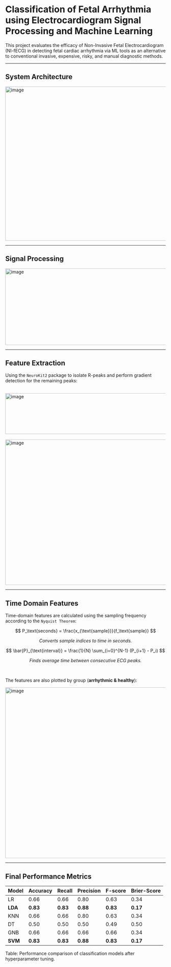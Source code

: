 # Classification of Fetal Arrhythmia using Electrocardiogram Signal Processing and Machine Learning

This project evaluates the efficacy of Non-Invasive Fetal Electrocardiogram (NI-fECG) in detecting fetal cardiac arrhythmia via ML tools as an alternative to conventional invasive, expensive, risky, and manual diagnostic methods.  

---

## System Architecture  

<img width="860" height="483" alt="image" src="https://github.com/user-attachments/assets/041bcdf4-21f6-40dc-ae66-ab24d4bced38" />  

---

## Signal Processing  

<img width="798" height="240" alt="image" src="https://github.com/user-attachments/assets/7d674c78-e372-42ef-ad80-d0bf268d0f6e" />  

---

## Feature Extraction  

Using the `NeuroKit2` package to isolate R-peaks and perform gradient detection for the remaining peaks:  

<br/>

<img width="810" height="128" alt="image" src="https://github.com/user-attachments/assets/3bc3300f-3211-4608-98ee-3ca8bbbf462f" />  

<br/>
<br/>  

<img width="591" height="456" alt="image" src="https://github.com/user-attachments/assets/7b1a4f12-a3cf-4427-aa72-fc57926ba686" />  

---

## Time Domain Features  

Time-domain features are calculated using the sampling frequency according to the `Nyquist Theorem`:  

$$
P_\text{seconds} = \frac{x_{\text{sample}}}{f_\text{sample}}
$$  

<p align="center"><em>Converts sample indices to time in seconds.</em></p>  

$$
\bar{P}_{\text{interval}} = \frac{1}{N} \sum_{i=0}^{N-1} (P_{i+1} - P_i)
$$  

<p align="center"><em>Finds average time between consecutive ECG peaks.</em></p>  

<br/>  

The features are also plotted by group (**arrhythmic & healthy**):  

<img width="895" height="535" alt="image" src="https://github.com/user-attachments/assets/372fe6f6-baa2-434a-975a-e104d476511b" />  

---

## Final Performance Metrics  

| **Model** | **Accuracy** | **Recall** | **Precision** | **F-score** | **Brier-Score** |
|-----------|--------------|------------|---------------|-------------|-----------------|
| LR        | 0.66         | 0.66       | 0.80          | 0.63        | 0.34            |
| **LDA**   | **0.83**     | **0.83**   | **0.88**      | **0.83**    | **0.17**        |
| KNN       | 0.66         | 0.66       | 0.80          | 0.63        | 0.34            |
| DT        | 0.50         | 0.50       | 0.50          | 0.49        | 0.50            |
| GNB       | 0.66         | 0.66       | 0.66          | 0.66        | 0.34            |
| **SVM**   | **0.83**     | **0.83**   | **0.88**      | **0.83**    | **0.17**        |

<p <em>Table: Performance comparison of classification models after hyperparameter tuning.</em></p>
